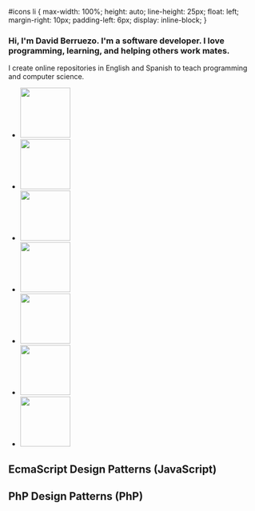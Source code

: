 #icons li {
	max-width: 100%;
	height: auto;
	line-height: 25px;
	float: left;
	margin-right: 10px;
	padding-left: 6px;
	display: inline-block;
}

### Hi, I'm David Berruezo. I'm a software developer. I love programming, learning, and helping others work mates.

I create online repositories in English and Spanish to teach programming and computer science.

<ul id="icons">
<li><img src="https://www.davidberruezo.com/icons-github/html5.png" width="100" height="auto" /></li>
<li><img src="https://www.davidberruezo.com/icons-github/css3.png" width="100" height="auto" /></li>
<li><img src="https://www.davidberruezo.com/icons-github/javascript.png" width="100" height="auto" /></li>
<li><img src="https://www.davidberruezo.com/icons-github/react.png" width="100" height="auto" /></li>
<li><img src="https://www.davidberruezo.com/icons-github/node.png" width="100" height="auto" /></li>
<li><img src="https://www.davidberruezo.com/icons-github/php8.png" width="100" height="auto" /></li>
<li><img src="https://www.davidberruezo.com/icons-github/mysql.png" width="100" height="auto" /></li>
</ul>

## EcmaScript Design Patterns (JavaScript) 

## PhP Design Patterns (PhP)

<!--
**david-berruezo/david-berruezo** is a ✨ _special_ ✨ repository because its `README.md` (this file) appears on your GitHub profile.

Here are some ideas to get you started:

- 🔭 I’m currently working on ...
- 🌱 I’m currently learning ...
- 👯 I’m looking to collaborate on ...
- 🤔 I’m looking for help with ...
- 💬 Ask me about ...
- 📫 How to reach me: ...
- 😄 Pronouns: ...
- ⚡ Fun fact: ...
-->

